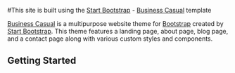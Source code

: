 


#This site is built using the [Start Bootstrap](http://startbootstrap.com/) - [Business Casual](http://startbootstrap.com/template-overviews/business-casual/) template

[Business Casual](http://startbootstrap.com/template-overviews/business-casual/) is a multipurpose website theme for [Bootstrap](http://getbootstrap.com/) created by [Start Bootstrap](http://startbootstrap.com/). This theme features a landing page, about page, blog page, and a contact page along with various custom styles and components.

## Getting Started
